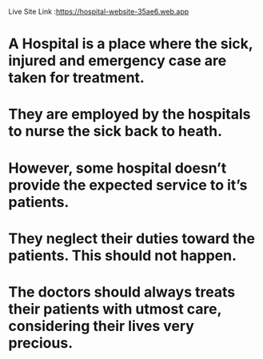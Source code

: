 Live Site Link :https://hospital-website-35ae6.web.app

# A Hospital is a place where the sick, injured and emergency case are taken for treatment.

# They are employed by the hospitals to nurse the sick back to heath.

# However, some hospital doesn’t provide the expected service to it’s patients. 

# They neglect their duties toward the patients. This should not happen.

# The doctors should always treats their patients with utmost care, considering their lives very precious.


